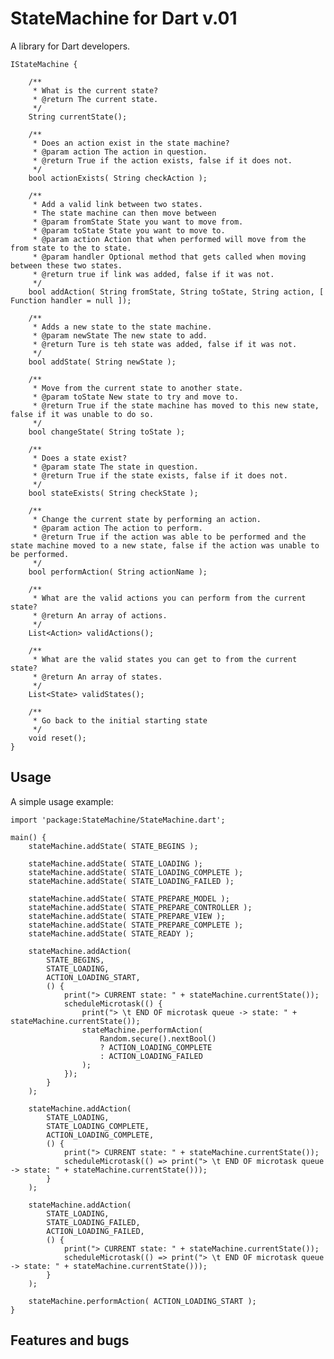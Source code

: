 # StateMachine for Dart v.01

A library for Dart developers.

	IStateMachine {
		
		/**
		 * What is the current state?
		 * @return The current state.
		 */
		String currentState();
		
		/**
		 * Does an action exist in the state machine?
		 * @param action The action in question.
		 * @return True if the action exists, false if it does not.
		 */
		bool actionExists( String checkAction );
		
		/**
		 * Add a valid link between two states.
		 * The state machine can then move between
		 * @param fromState State you want to move from.
		 * @param toState State you want to move to.
		 * @param action Action that when performed will move from the from state to the to state.
		 * @param handler Optional method that gets called when moving between these two states.
		 * @return true if link was added, false if it was not.
		 */
		bool addAction( String fromState, String toState, String action, [ Function handler = null ]);
		
		/**
		 * Adds a new state to the state machine.
		 * @param newState The new state to add.
		 * @return Ture is teh state was added, false if it was not.
		 */
		bool addState( String newState );
		
		/**
		 * Move from the current state to another state.
		 * @param toState New state to try and move to.
		 * @return True if the state machine has moved to this new state, false if it was unable to do so.
		 */
		bool changeState( String toState );
		
		/**
		 * Does a state exist?
		 * @param state The state in question.
		 * @return True if the state exists, false if it does not.
		 */
		bool stateExists( String checkState );
		
		/**
		 * Change the current state by performing an action.
		 * @param action The action to perform.
		 * @return True if the action was able to be performed and the state machine moved to a new state, false if the action was unable to be performed.
		 */
		bool performAction( String actionName );
		
		/**
		 * What are the valid actions you can perform from the current state?
		 * @return An array of actions.
		 */
		List<Action> validActions();
		
		/**
		 * What are the valid states you can get to from the current state?
		 * @return An array of states.
		 */
		List<State> validStates();
		
		/**
		 * Go back to the initial starting state
		 */
		void reset();
	}

## Usage

A simple usage example:

	import 'package:StateMachine/StateMachine.dart';

	main() {
		stateMachine.addState( STATE_BEGINS );
		
		stateMachine.addState( STATE_LOADING );
		stateMachine.addState( STATE_LOADING_COMPLETE );
		stateMachine.addState( STATE_LOADING_FAILED );
	
		stateMachine.addState( STATE_PREPARE_MODEL );
		stateMachine.addState( STATE_PREPARE_CONTROLLER );
		stateMachine.addState( STATE_PREPARE_VIEW );
		stateMachine.addState( STATE_PREPARE_COMPLETE );
		stateMachine.addState( STATE_READY );
	
		stateMachine.addAction(
			STATE_BEGINS,
			STATE_LOADING,
			ACTION_LOADING_START,
			() {
				print("> CURRENT state: " + stateMachine.currentState());
				scheduleMicrotask(() {
					print("> \t END OF microtask queue -> state: " + stateMachine.currentState());
					stateMachine.performAction(
						Random.secure().nextBool()
						? ACTION_LOADING_COMPLETE
						: ACTION_LOADING_FAILED
					);
				});
			}
		);
	
		stateMachine.addAction(
			STATE_LOADING,
			STATE_LOADING_COMPLETE,
			ACTION_LOADING_COMPLETE,
			() {
				print("> CURRENT state: " + stateMachine.currentState());
				scheduleMicrotask(() => print("> \t END OF microtask queue -> state: " + stateMachine.currentState()));
			}
		);
	
		stateMachine.addAction(
			STATE_LOADING,
			STATE_LOADING_FAILED,
			ACTION_LOADING_FAILED,
			() {
				print("> CURRENT state: " + stateMachine.currentState());
				scheduleMicrotask(() => print("> \t END OF microtask queue -> state: " + stateMachine.currentState()));
			}
		);
	
		stateMachine.performAction( ACTION_LOADING_START );
	}

## Features and bugs

